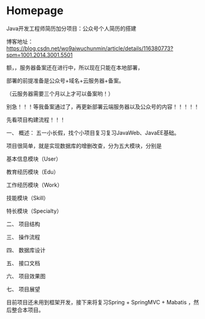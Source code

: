 # Homepage
Java开发工程师简历加分项目：公众号个人简历的搭建

博客地址：https://blog.csdn.net/wo9aiwuchunmin/article/details/116380773?spm=1001.2014.3001.5501


额，，服务器备案还在进行中，所以现在只能在本地部署，

部署的前提准备是公众号+域名+云服务器+备案。

（云服务器需要三个月以上才可以备案哟！）

别急！！！等我备案通过了，再更新部署云端服务器以及公众号的内容！！！！！

先看项目构建流程！！！


一、 概述：
五一小长假，找个小项目复习复习JavaWeb、JavaEE基础。

项目很简单，就是实现数据库的增删改查，分为五大模块，分别是

基本信息模块（User）

教育经历模块（Edu）

工作经历模块（Work）

技能模块（Skill）

特长模块（Specialty）


二、 项目结构

三、 操作流程

四、 数据库设计

五、 接口文档

六、 项目效果图

七、 项目展望

目前项目还未用到框架开发，接下来将复习Spring + SpringMVC + Mabatis ，然后整合本项目。
